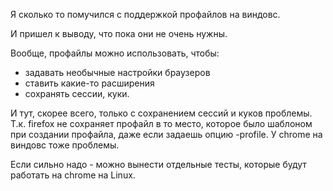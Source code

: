 Я сколько то помучился с поддержкой профайлов на виндовс.

И пришел к выводу, что пока они не очень нужны.

Вообще, профайлы можно использовать, чтобы:
* задавать необычные настройки браузеров
* ставить какие-то расширения
* сохранять сессии, куки.

И тут, скорее всего, только с сохранением сессий и куков проблемы.
Т.к. firefox не сохраняет профайл в то место, которое было шаблоном при создании профайла,
даже если задаешь опцию -profile.
У chrome на виндовс тоже проблемы.

Если сильно надо - можно вынести отдельные тесты, которые будут работать на chrome на Linux.


